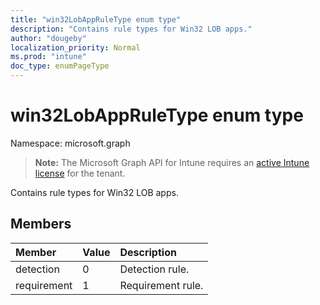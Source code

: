 ```yaml
---
title: "win32LobAppRuleType enum type"
description: "Contains rule types for Win32 LOB apps."
author: "dougeby"
localization_priority: Normal
ms.prod: "intune"
doc_type: enumPageType
---
```


# win32LobAppRuleType enum type

Namespace: microsoft.graph

> **Note:** The Microsoft Graph API for Intune requires an [active Intune license](https://go.microsoft.com/fwlink/?linkid=839381) for the tenant.

Contains rule types for Win32 LOB apps.

## Members
|Member|Value|Description|
|:---|:---|:---|
|detection|0|Detection rule.|
|requirement|1|Requirement rule.|





